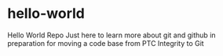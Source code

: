 # hello-world
Hello World Repo
Just here to learn more about git and github in preparation for moving a code base from PTC Integrity to Git
